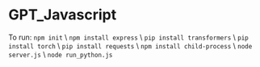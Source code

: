 # GPT_Javascript

To run:
`npm init` \\
`npm install express` \\
`pip install transformers` \\
`pip install torch` \\
`pip install requests` \\ 
`npm install child-process` \\
`node server.js` \\
`node run_python.js` 
